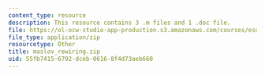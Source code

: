 ```yaml
---
content_type: resource
description: This resource contains 3 .m files and 1 .doc file.
file: https://ol-ocw-studio-app-production.s3.amazonaws.com/courses/esd-342-advanced-system-architecture-spring-2006/55fb74156792dceb06168f4d73aeb660_maslov_rewiring.zip
file_type: application/zip
resourcetype: Other
title: maslov_rewiring.zip
uid: 55fb7415-6792-dceb-0616-8f4d73aeb660
---
```

